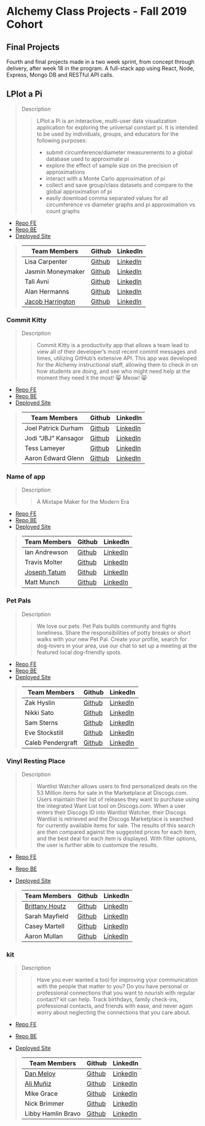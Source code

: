 # Alchemy Class Projects - Fall 2019 Cohort

##  Final Projects
Fourth and final projects made in a two week sprint, from concept through delivery, after week 18 in the program.  A full-stack app using React, Node, Express, Mongo DB and RESTful API calls.

## LPlot a Pi
> Description 
>>LPlot a Pi is an interactive, multi-user data visualization application for exploring the universal constant pi. It is intended to be used by individuals, groups, and educators for the following purposes:
>>- submit circumference/diameter measurements to a global database used to approximate pi
>>- explore the effect of sample size on the precision of approximations
>>- interact with a Monte Carlo approximation of pi
>>- collect and save group/class datasets and compare to the global approximation of pi
>>- easily download comma separated values for all circumference vs diameter graphs and pi approximation vs count graphs
* [Repo FE](https://github.com/plot-a-pi/pi)
* [Repo BE](https://github.com/plot-a-pi/pi-be)
* [Deployed Site](https://plot-a-pi-prod.firebaseapp.com/ )
>
>| Team Members  | Github  | LinkedIn  |
>|---|---|---|
>| Lisa Carpenter | [Github](https://github.com/licarpen)   | [LinkedIn](https://www.linkedin.com/in/lisacarpenter256/)   |
>|  Jasmin Moneymaker | [Github](https://github.com/JMoneymaker)   | [LinkedIn](https://www.linkedin.com/in/jasminmoneymaker/)   |
>|  Tali Avni | [Github](https://github.com/avnit77)   | [LinkedIn](https://www.linkedin.com/in/tali-avni/)   |
>| Alan Hermanns | [Github](https://github.com/alanhermanns)   | [LinkedIn](https://www.linkedin.com/in/alanhermanns/)|
>| [Jacob Harrington](jharrington.io)  | [Github](https://github.com/yaycub)   | [LinkedIn](https://www.linkedin.com/in/jacob-harrington-569203a1/)|


### Commit Kitty

> Description 
>>Commit Kitty is a productivity app that allows a team lead to view all of their developer’s most recent commit messages and times, utilizing GitHub’s extensive API. This app was developed for the Alchemy instructional staff, allowing them to check in on how students are doing, and see who might need help at the moment they need it the most!
:smile_cat: Meow! :smile_cat:
* [Repo FE](https://github.com/Commit-Kitty/Commit-Kitty-FE)
* [Repo BE](https://github.com/Commit-Kitty/Commit-Kitty-BE)
* [Deployed Site](https://commit-kitty-dev.netlify.com)
>| Team Members  | Github  | LinkedIn  |
>|---|---|---|
>| Joel Patrick Durham| [Github](https://github.com/joelpdurham)   | [LinkedIn](https://www.linkedin.com/in/joel-patrick-durham)   |
>|  Jodi “JBJ” Kansagor | [Github](https://github.com/jodinkansagor)   | [LinkedIn](https://jodinkansagor.com)   |
>|  Tess Lameyer | [Github](https://github.com/tess-jl)   | [LinkedIn](https://www.linkedin.com/in/tesslameyer/)   |
>|  Aaron Edward Glenn | [Github](https://github.com/AaronEdwardGlenn)   | [LinkedIn](https://www.linkedin.com/in/aaronedwardglenn/)   |




### Name of app

> Description 
>>A Mixtape Maker for the Modern Era
* [Repo FE](https://github.com/MIXTTAPE/mixttape-front-end)
* [Repo BE](https://github.com/MIXTTAPE/mixttape-back-end)
* [Deployed Site](https://mixt.netlify.com/)
>
>| Team Members  | Github  | LinkedIn  |
>|---|---|---|
>|  Ian Andrewson| [Github](https://github.com/ianandrewson)   | [LinkedIn](https://www.linkedin.com/in/ianandrewson/)   |
>|  Travis Molter | [Github](Link)   | [LinkedIn](ttps://www.linkedin.com/in/travismolter/)   |
>|  [Joseph Tatum](https://josephtatum.dev/) | [Github](https://github.com/josephtatum)   | [LinkedIn](Link)   |
>|  Matt Munch | [Github](https://github.com/Mattmunch)   | [LinkedIn](https://www.linkedin.com/in/mattmunch/)   |


### Pet Pals

> Description 
>>We love our pets. Pet Pals builds community and fights loneliness. Share the responsibilities of potty breaks or short walks with your new Pet Pal. Create your profile, search for dog-lovers in your area, use our chat to set up a meeting at the featured local dog-friendly spots.
* [Repo FE](https://github.com/Pet-Project-Alchemy/Pet-Project-FE)
* [Repo BE](https://github.com/Pet-Project-Alchemy/Pet-Project-BE)
* [Deployed Site](https://pet-pals.netlify.com/)
>
>| Team Members  | Github  | LinkedIn  |
>|---|---|---|
>|  Zak Hyslin | [Github](https://github.com/rapscalan)   | [LinkedIn](www.linkedin.com/in/zak-hyslin)   |
>|  Nikki Sato | [Github](https://github.com/nikkisato)   | [LinkedIn](https://www.linkedin.com/in/nikkisato/)   |
>| Sam Sterns | [Github](https://github.com/samSterns)   | [LinkedIn](https://www.linkedin.com/in/samsterns/)   |
>|  Eve Stockstill | [Github](https://github.com/evestockstill)   | [LinkedIn](https://www.linkedin.com/in/evestockstill/)   |
>|  Caleb Pendergraft | [Github](https://github.com/cackmed)   | [LinkedIn](https://www.linkedin.com/in/caleb-pendergraft/)   |

### Vinyl Resting Place

> Description 
>>Wantlist Watcher allows users to find personalized deals on the 53 Million items for sale in the Marketplace at Discogs.com.
Users maintain their list of releases they want to purchase using the integrated Want List tool on Discogs.com.
When a user enters their Discogs ID into Wantlist Watcher, their Discogs Wantlist is retrieved and the Discogs Marketplace is searched for currently available items for sale. The results of this search are then compared against the suggested prices for each item, and the best deal for each item is displayed. With filter options, the user is further able to customize the results.

* [Repo FE](https://github.com/Our-Vinyl-Project/vinyl-project-fe)

* [Repo BE](https://github.com/Our-Vinyl-Project/vinyl-project-be)

* [Deployed Site](https://vinyl-project-production.netlify.com)


>
>| Team Members  | Github  | LinkedIn  |
>|---|---|---|
>|  [Brittany Houtz](https://www.brittanyhoutz.com/) | [Github](https://github.com/llastflowers)   | [LinkedIn](https://www.linkedin.com/in/brittanyhoutz/)   |
>|  Sarah Mayfield | [Github](https://github.com/okFox)   | [LinkedIn](https://www.linkedin.com/in/sarah-mayfield/)   |
>|  Casey Martell | [Github](https://github.com/drmartell)   | [LinkedIn](https://www.linkedin.com/in/drmartell/)   |
>|  Aaron Mullan | [Github](https://github.com/AaronMullan)   | [LinkedIn](https://www.linkedin.com/in/aaron-mullan/)   |


### kit

> Description 
>>Have you ever wanted a tool for improving your communication with the people that matter to you? Do you have personal or professional connections that you want to nourish with regular contact? kit can help. Track birthdays, family check-ins, professional contacts, and friends with ease, and never again worry about neglecting the connections that you care about.
* [Repo FE](https://github.com/band-m/friendlier-fe)

* [Repo BE](https://github.com/band-m/friendlier-be)

* [Deployed Site](https://friendlier-staging.netlify.com/ )


>
>| Team Members  | Github  | LinkedIn  |
>|---|---|---|
>|  [Dan Meloy](https://danmeloy.dev/) | [Github](https://github.com/drmeloy)   | [LinkedIn](https://www.linkedin.com/in/dan-meloy/)   |
>|  [Ali Muñiz](http://puzzlezapper.com/aom/) | [Github](https://github.com/munizao)   | [LinkedIn](https://www.linkedin.com/in/munizao/)   |
>|  Mike Grace| [Github](https://github.com/TravelFiend)   | [LinkedIn](https://www.linkedin.com/in/mikeegrace/)   |
>|  Nick Brimmer | [Github](https://github.com/NickBrimmer)   | [LinkedIn](https://www.linkedin.com/in/nick-brimmer/)   |
>| Libby Hamlin Bravo | [Github](https://github.com/libbyhamlin)   | [LinkedIn](https://www.linkedin.com/in/libbyh-bravo/)   |
